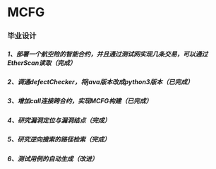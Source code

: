 # MCFG
### 毕业设计
##### 1、部署一个航空险的智能合约，并且通过测试网实现几条交易，可以通过EtherScan读取（完成）
##### 2、调通defectChecker，将java版本改成python3版本（已完成）
##### 3、增加call连接跨合约，实现MCFG构建（已完成）
##### 4、研究漏洞定位与漏洞结点（完成）
##### 5、研究逆向搜索的路径检索（完成）
##### 6、测试用例的自动生成（改进）
